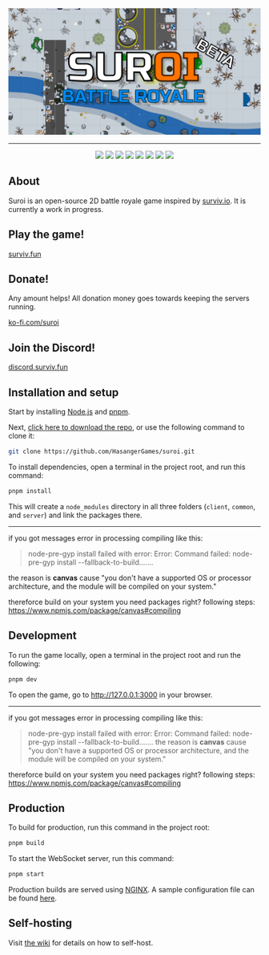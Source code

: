 <div align="center">
  <img src="client/public/img/backgrounds/github_background.png" alt="Suroi">
  <hr>
</div>

<div align="center">
  <img src="https://img.shields.io/badge/node.js%20-%23339933.svg?style=for-the-badge&logo=nodedotjs&logoColor=white">
  <img src="https://img.shields.io/badge/typescript-%233178C6?style=for-the-badge&logo=typescript&logoColor=white">
  <img src="https://img.shields.io/badge/pixijs%20-%23e22162.svg?style=for-the-badge">
  <img src="https://img.shields.io/badge/uwebsockets.js%20-%23000000.svg?style=for-the-badge">
  <img src="https://img.shields.io/badge/html-%23E34F26?style=for-the-badge&logo=html5&logoColor=white">
  <img src="https://img.shields.io/badge/css-%231572B6?style=for-the-badge&logo=css3">
  <img src="https://img.shields.io/badge/sass-%23CC6699?style=for-the-badge&logo=sass&logoColor=white">
  <img src="https://img.shields.io/badge/vite-%235468FF.svg?style=for-the-badge&logo=vite&logoColor=white">
</div>

## About

Suroi is an open-source 2D battle royale game inspired by [surviv.io](https://survivio.fandom.com/wiki/Surviv.io_Wiki). It is currently a work in progress.

## Play the game!

[surviv.fun](https://surviv.fun)

## Donate!

Any amount helps! All donation money goes towards keeping the servers running.

[ko-fi.com/suroi](https://ko-fi.com/suroi)

## Join the Discord!

[discord.surviv.fun](https://socials.surviv.fun/discord)

## Installation and setup

Start by installing [Node.js](https://nodejs.org) and [pnpm](https://pnpm.io).

Next, [click here to download the repo](https://github.com/HasangerGames/suroi/archive/refs/heads/master.zip), or use the following command to clone it:

```sh
git clone https://github.com/HasangerGames/suroi.git
```

To install dependencies, open a terminal in the project root, and run this command:

```sh
pnpm install
```

This will create a `node_modules` directory in all three folders (`client`, `common`, and `server`) and link the packages there.

<hr />
if you got messages error in processing compiling like this:

> node-pre-gyp install failed with error: Error: Command failed: node-pre-gyp install --fallback-to-build.......

the reason is **canvas** cause "you don't have a supported OS or processor architecture, and the module will be compiled on your system."

thereforce build on your system you need packages right?
following steps: https://www.npmjs.com/package/canvas#compiling

## Development

To run the game locally, open a terminal in the project root and run the following:

```sh
pnpm dev
```

To open the game, go to http://127.0.0.1:3000 in your browser.

<hr />
if you got messages error in processing compiling like this:

> node-pre-gyp install failed with error: Error: Command failed: node-pre-gyp install --fallback-to-build.......
> the reason is **canvas** cause "you don't have a supported OS or processor architecture, and the module will be compiled on your system."

thereforce build on your system you need packages right?
following steps: https://www.npmjs.com/package/canvas#compiling

## Production

To build for production, run this command in the project root:

```sh
pnpm build
```

To start the WebSocket server, run this command:

```sh
pnpm start
```

Production builds are served using [NGINX](https://nginx.org). A sample configuration file can be found [here](nginx.conf).

## Self-hosting

Visit [the wiki](https://github.com/HasangerGames/suroi/wiki/Self%E2%80%90hosting) for details on how to self-host.
